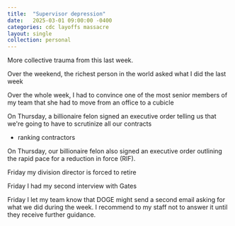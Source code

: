 ```yaml
---
title:  "Supervisor depression"
date:   2025-03-01 09:00:00 -0400
categories: cdc layoffs massacre
layout: single
collection: personal
---
```


More collective trauma from this last week.

Over the weekend, the richest person in the world asked what I did the last week

Over the whole week, I had to convince one of the most senior members of my team that she had to move from an office to a cubicle

On Thursday, a billionaire felon signed an executive order telling us that we're going to have to scrutinize all our contracts
- ranking contractors

On Thursday, our billionaire felon also signed an executive order outlining the rapid pace for a reduction in force (RIF).

Friday my division director is forced to retire

Friday I had my second interview with Gates

Friday I let my team know that DOGE might send a second email asking for what we did during the week. I recommend to my staff not to answer it until they receive further guidance.
